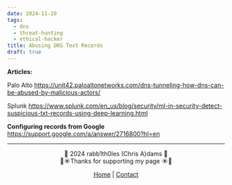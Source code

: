 ```yaml
---
date: 2024-11-20
tags:
  - dns
  - threat-hunting
  - ethical-hacker
title: Abusing DNS Text Records
draft: true
---
```


**Articles:**

Palo Alto
https://unit42.paloaltonetworks.com/dns-tunneling-how-dns-can-be-abused-by-malicious-actors/

Splunk
https://www.splunk.com/en_us/blog/security/ml-in-security-detect-suspicious-txt-records-using-deep-learning.html

**Configuring records from Google**
https://support.google.com/a/answer/2716800?hl=en

---
<div style="text-align: center;">
	<div class="gradient-text">👾 2024 rabb1th0les (Chris A)dams 👾</div> 
	🌴☀Thanks for supporting my page ☀🌴
	<nav>
		<ul style="list-style: none; padding: 0;">
			<div style="text-align: center;">
				<li><a href="index.html">Home</a> | <a href="Contact.html">Contact</a></li>
			</div>
		</ul>
	</nav>	
</div>